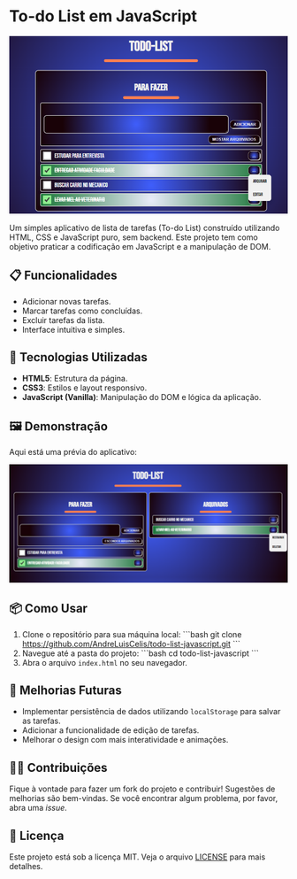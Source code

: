 
# To-do List em JavaScript

![To-do List Screenshot](src/assets/img1-todo.png)

Um simples aplicativo de lista de tarefas (To-do List) construído utilizando HTML, CSS e JavaScript puro, sem backend. Este projeto tem como objetivo praticar a codificação em JavaScript e a manipulação de DOM.

## 📋 Funcionalidades

- Adicionar novas tarefas.
- Marcar tarefas como concluídas.
- Excluir tarefas da lista.
- Interface intuitiva e simples.
  
## 🚀 Tecnologias Utilizadas

- **HTML5**: Estrutura da página.
- **CSS3**: Estilos e layout responsivo.
- **JavaScript (Vanilla)**: Manipulação do DOM e lógica da aplicação.

## 🖼️ Demonstração

Aqui está uma prévia do aplicativo:

![App Preview GIF](src/assets/img2-todo.png)

## 📦 Como Usar

1. Clone o repositório para sua máquina local:
   \`\`\`bash
   git clone https://github.com/AndreLuisCelis/todo-list-javascript.git
   \`\`\`
2. Navegue até a pasta do projeto:
   \`\`\`bash
   cd todo-list-javascript
   \`\`\`
3. Abra o arquivo `index.html` no seu navegador.

## 🚧 Melhorias Futuras

- Implementar persistência de dados utilizando `localStorage` para salvar as tarefas.
- Adicionar a funcionalidade de edição de tarefas.
- Melhorar o design com mais interatividade e animações.

## 👨‍💻 Contribuições

Fique à vontade para fazer um fork do projeto e contribuir! Sugestões de melhorias são bem-vindas. Se você encontrar algum problema, por favor, abra uma _issue_.

## 📄 Licença

Este projeto está sob a licença MIT. Veja o arquivo [LICENSE](LICENSE) para mais detalhes.
